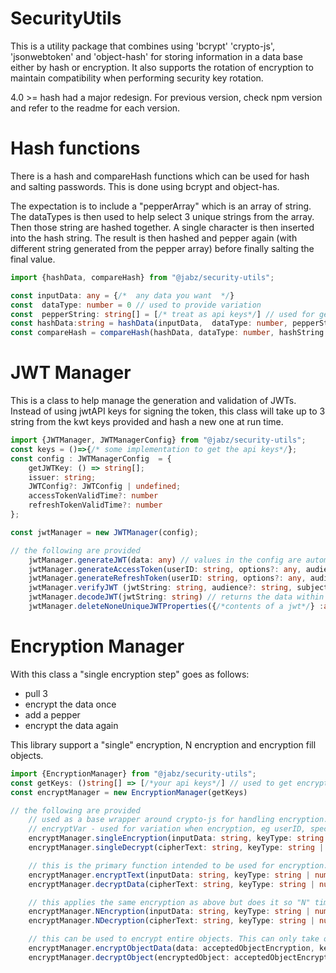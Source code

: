 # SecurityUtils
This is a utility package that combines using 'bcrypt' 'crypto-js', 'jsonwebtoken' and 'object-hash' for storing information in a data base either by hash or encryption. It also supports the rotation of encryption to maintain compatibility when performing security key rotation.

4.0 >= hash had a major redesign. For previous version, check npm version and refer to the readme for each version.



# Hash functions

There is a hash and compareHash functions which can be used for hash and salting passwords. This is done using bcrypt and object-has.

The expectation is to include a "pepperArray" which is an array of string. The dataTypes is then used to help select 3 unique strings from the array. Then those string are hashed together. A single character is then inserted into the hash string. The result is then hashed and pepper again (with different string generated from the pepper array) before finally salting the final value.

``` typescript
import {hashData, compareHash} from "@jabz/security-utils";

const inputData: any = {/*  any data you want  */}
const  dataType: number = 0 // used to provide variation
const  pepperString: string[] = [/* treat as api keys*/] // used for generating pepper
const hashData:string = hashData(inputData,  dataType: number, pepperString: string[]) // returns a hash string 
const compareHash = compareHash(hashData, dataType: number, hashString: string, pepperString: string[]) //returns boolean if match

```

# JWT Manager

This is a class to help manage the generation and validation of JWTs. Instead of using jwtAPI keys for signing the token, this class will take up to 3 string from the kwt keys provided and hash a new one at run time.

```typescript 
import {JWTManager, JWTManagerConfig} from "@jabz/security-utils";
const keys = ()=>{/* some implementation to get the api keys*/};
const config : JWTManagerConfig  = {
    getJWTKey: () => string[];
    issuer: string;
    JWTConfig?: JWTConfig | undefined;
    accessTokenValidTime?: number
    refreshTokenValidTime?: number
};

const jwtManager = new JWTManager(config);

// the following are provided
    jwtManager.generateJWT(data: any) // values in the config are automatically injected. the data parameter can be used to override and inject any data field needed
    jwtManager.generateAccessToken(userID: string, options?: any, audience?: string) // used for making access token, options is used for injecting properties and overriding
    jwtManager.generateRefreshToken(userID: string, options?: any, audience?: string) // used for making refresh token, options is used for injecting properties and overriding
    jwtManager.verifyJWT (jwtString: string, audience?: string, subject?: string) // validates whether or not the jwt is authentic. Audience and Subject are optional
    jwtManager.decodeJWT(jwtString: string) // returns the data within a jwt
    jwtManager.deleteNoneUniqueJWTProperties({/*contents of a jwt*/} :any) // this is a utility function used to remove ALL "STANDARD" properties within a JWT leaving only custom properties.
```


# Encryption Manager

With this class a "single encryption step" goes as follows:
- pull 3 
- encrypt the data once
- add a pepper
- encrypt the data again

This library support a "single" encryption, N encryption and encryption fill objects.

```typescript 
import {EncryptionManager} from "@jabz/security-utils";
const getKeys: ()string[] => [/*your api keys*/] // used to get encryption keys
const encryptManager = new EncryptionManager(getKeys)

// the following are provided
    // used as a base wrapper around crypto-js for handling encryption. This is not intended to be used directly
    // encryptVar - used for variation when encryption, eg userID, specific field ...., this helps make two closely related data have completely different encryption keys
    encryptManager.singleEncryption(inputData: string, keyType: string | number, option?: string | number | undefined) 
    encryptManager.singleDecrypt(cipherText: string, keyType: string | number, option?: string | number | undefined)

    // this is the primary function intended to be used for encryption. This implements the described process above
    encryptManager.encryptText(inputData: string, keyType: string | number, pepperString: string[], option?: string | undefined)
    encryptManager.decryptData(cipherText: string, keyType: string | number, pepperString: string[], option?: string | undefined)

    // this applies the same encryption as above but does it so "N" times, the round number is the amount of times it will encrypt the data. The default is 2.
    encryptManager.NEncryption(inputData: string, keyType: string | number, option?: string | number | undefined, round?: number)
    encryptManager.NDecryption(cipherText: string, keyType: string | number, option?: string | number | undefined, round?: number)

    // this can be used to encrypt entire objects. This can only take objects that are a single layer of just primitives (booleans, numbers, strings). NaN is converted to null.
    encryptManager.encryptObjectData(data: acceptedObjectEncryption, keyType: string | number, pepperString: string[], optString?: string | number | undefined)
    encryptManager.decryptObject(encryptedObject: acceptedObjectEncryption, keyType: string | number, pepperString: string[], optString?: string | number | undefined)
```